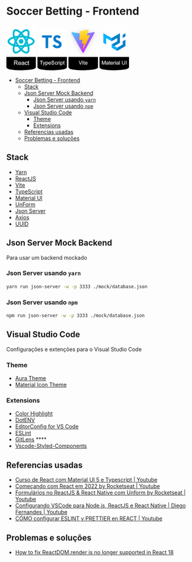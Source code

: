 # Soccer Betting - Frontend
![React](../assets/badge-react.png)
![TypeScript](../assets/badge-typescript.png)
![Vite](../assets/badge-vite.png)
![Material UI](../assets/badge-materialui.png)

- [Soccer Betting - Frontend](#soccer-betting---frontend)
  - [Stack](#stack)
  - [Json Server Mock Backend](#json-server-mock-backend)
    - [Json Server usando `yarn`](#json-server-usando-yarn)
    - [Json Server usando `npm`](#json-server-usando-npm)
  - [Visual Studio Code](#visual-studio-code)
    - [Theme](#theme)
    - [Extensions](#extensions)
  - [Referencias usadas](#referencias-usadas)
  - [Problemas e soluções](#problemas-e-soluções)


## Stack

- [Yarn](https://yarnpkg.com/getting-started)
- [ReactJS](https://reactjs.org/docs/getting-started.html)
- [Vite](https://vitejs.dev/guide/)
- [TypeScript](https://www.typescriptlang.org/docs/)
- [Material UI](https://mui.com/material-ui/getting-started/overview/)
- [UnForm](https://unform-rocketseat.vercel.app/quick-start/)
- [Json Server](https://github.com/typicode/json-server)
- [Axios](https://github.com/axios/axios)
- [UUID](https://github.com/uuidjs/uuid)

## Json Server Mock Backend

Para usar um backend mockado

### Json Server usando `yarn`

```bash
yarn run json-server -w -p 3333 ./mock/database.json
```

### Json Server usando `npm`

```bash
npm run json-server -w -p 3333 ./mock/database.json
```


## Visual Studio Code

Configurações e extenções para o Visual Studio Code

### Theme

- [Aura Theme](https://marketplace.visualstudio.com/items?itemName=DaltonMenezes.aura-theme)
- [Material Icon Theme](https://marketplace.visualstudio.com/items?itemName=PKief.material-icon-theme)

### Extensions

- [Color Highlight](https://marketplace.visualstudio.com/items?itemName=naumovs.color-highlight)
- [DotENV](https://marketplace.visualstudio.com/items?itemName=mikestead.dotenv)
- [EditorConfig for VS Code](https://marketplace.visualstudio.com/items?itemName=EditorConfig.EditorConfig)
- [ESLint](https://marketplace.visualstudio.com/items?itemName=dbaeumer.vscode-eslint)
- [GitLens](https://marketplace.visualstudio.com/items?itemName=eamodio.gitlens) ****
- [Vscode-Styled-Components](https://marketplace.visualstudio.com/items?itemName=styled-components.vscode-styled-components)

## Referencias usadas

- [Curso de React com Material UI 5 e Typescript | Youtube](https://youtube.com/playlist?list=PL29TaWXah3iaqOejItvW--TaFr9NcruyQ)
- [Começando com React em 2022 by Rocketseat | Youtube](https://youtu.be/pDbcC-xSat4)
- [Formulários no ReactJS & React Native com Unform by Rocketseat | Youtube](https://youtu.be/P65RJTTqkN4)
- [Configurando VSCode para Node.js, ReactJS e React Native | Diego Fernandes | Youtube](https://youtu.be/c7P03kkrEG8)
- [CÓMO configurar ESLINT y PRETTIER en REACT | Youtube](https://youtu.be/3BHXuZvI4FI)

## Problemas e soluções

- [How to fix ReactDOM.render is no longer supported in React 18](https://www.codingdeft.com/posts/react-dom-render-not-supported-react-18/)



